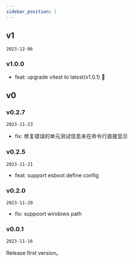 ```yaml
---
sidebar_position: 1
---
```


## v1

`2023-12-06`

### v1.0.0

- feat: upgrade vitest to latest(v1.0.1) 🚀

## v0

### v0.2.7

`2023-11-23`

- fix: 修复错误的单元测试信息未在命令行直接显示

### v0.2.5

`2023-11-21`

- feat: support esboot define config

### v0.2.0

`2023-11-20`

- fix: suppoort windows path

### v0.0.1

`2023-11-16`

Release first version。
